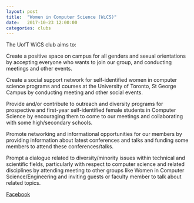 ```yaml
---
layout: post
title:  "Women in Computer Science (WiCS)"
date:   2017-10-23 12:00:00
categories: clubs
---
```


The UofT WiCS club aims to:

Create a positive space on campus for all genders and sexual orientations by 
accepting everyone who wants to join our group, and conducting meetings and other 
events. 

Create a social support network for self-identified women in computer science 
programs and courses at the University of Toronto, St George Campus by conducting 
meeting and other social events. 

Provide and/or contribute to outreach and diversity programs for prospective and 
first-year self-identified female students in Computer Science by encouraging them to 
come to our meetings and collaborating with some high/secondary schools. 

Promote networking and informational opportunities for our members by providing 
information about latest conferences and talks and funding some members to attend 
these conferences/talks. 

Prompt a dialogue related to diversity/minority issues within technical and scientific 
fields, particularly with respect to computer science and related disciplines by attending 
meeting to other groups like Women in Computer Science/Engineering and inviting 
guests or faculty member to talk about related topics.

[Facebook](http://www.facebook.com/UofTWiCS)
